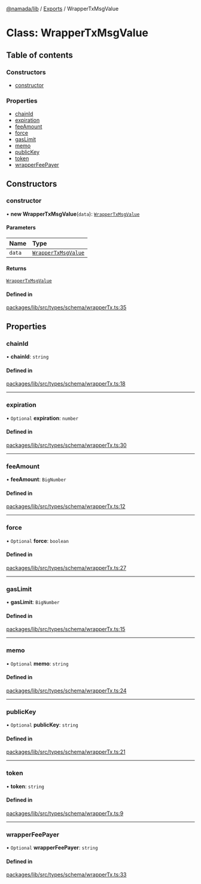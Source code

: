 [@namada/lib](../README.md) / [Exports](../modules.md) / WrapperTxMsgValue

# Class: WrapperTxMsgValue

## Table of contents

### Constructors

- [constructor](WrapperTxMsgValue.md#constructor)

### Properties

- [chainId](WrapperTxMsgValue.md#chainid)
- [expiration](WrapperTxMsgValue.md#expiration)
- [feeAmount](WrapperTxMsgValue.md#feeamount)
- [force](WrapperTxMsgValue.md#force)
- [gasLimit](WrapperTxMsgValue.md#gaslimit)
- [memo](WrapperTxMsgValue.md#memo)
- [publicKey](WrapperTxMsgValue.md#publickey)
- [token](WrapperTxMsgValue.md#token)
- [wrapperFeePayer](WrapperTxMsgValue.md#wrapperfeepayer)

## Constructors

### constructor

• **new WrapperTxMsgValue**(`data`): [`WrapperTxMsgValue`](WrapperTxMsgValue.md)

#### Parameters

| Name | Type |
| :------ | :------ |
| `data` | [`WrapperTxMsgValue`](WrapperTxMsgValue.md) |

#### Returns

[`WrapperTxMsgValue`](WrapperTxMsgValue.md)

#### Defined in

[packages/lib/src/types/schema/wrapperTx.ts:35](https://github.com/anoma/namada-sdkjs/blob/e80842ddd4efc976aa8ca5c36c7787d825591628/packages/lib/src/types/schema/wrapperTx.ts#L35)

## Properties

### chainId

• **chainId**: `string`

#### Defined in

[packages/lib/src/types/schema/wrapperTx.ts:18](https://github.com/anoma/namada-sdkjs/blob/e80842ddd4efc976aa8ca5c36c7787d825591628/packages/lib/src/types/schema/wrapperTx.ts#L18)

___

### expiration

• `Optional` **expiration**: `number`

#### Defined in

[packages/lib/src/types/schema/wrapperTx.ts:30](https://github.com/anoma/namada-sdkjs/blob/e80842ddd4efc976aa8ca5c36c7787d825591628/packages/lib/src/types/schema/wrapperTx.ts#L30)

___

### feeAmount

• **feeAmount**: `BigNumber`

#### Defined in

[packages/lib/src/types/schema/wrapperTx.ts:12](https://github.com/anoma/namada-sdkjs/blob/e80842ddd4efc976aa8ca5c36c7787d825591628/packages/lib/src/types/schema/wrapperTx.ts#L12)

___

### force

• `Optional` **force**: `boolean`

#### Defined in

[packages/lib/src/types/schema/wrapperTx.ts:27](https://github.com/anoma/namada-sdkjs/blob/e80842ddd4efc976aa8ca5c36c7787d825591628/packages/lib/src/types/schema/wrapperTx.ts#L27)

___

### gasLimit

• **gasLimit**: `BigNumber`

#### Defined in

[packages/lib/src/types/schema/wrapperTx.ts:15](https://github.com/anoma/namada-sdkjs/blob/e80842ddd4efc976aa8ca5c36c7787d825591628/packages/lib/src/types/schema/wrapperTx.ts#L15)

___

### memo

• `Optional` **memo**: `string`

#### Defined in

[packages/lib/src/types/schema/wrapperTx.ts:24](https://github.com/anoma/namada-sdkjs/blob/e80842ddd4efc976aa8ca5c36c7787d825591628/packages/lib/src/types/schema/wrapperTx.ts#L24)

___

### publicKey

• `Optional` **publicKey**: `string`

#### Defined in

[packages/lib/src/types/schema/wrapperTx.ts:21](https://github.com/anoma/namada-sdkjs/blob/e80842ddd4efc976aa8ca5c36c7787d825591628/packages/lib/src/types/schema/wrapperTx.ts#L21)

___

### token

• **token**: `string`

#### Defined in

[packages/lib/src/types/schema/wrapperTx.ts:9](https://github.com/anoma/namada-sdkjs/blob/e80842ddd4efc976aa8ca5c36c7787d825591628/packages/lib/src/types/schema/wrapperTx.ts#L9)

___

### wrapperFeePayer

• `Optional` **wrapperFeePayer**: `string`

#### Defined in

[packages/lib/src/types/schema/wrapperTx.ts:33](https://github.com/anoma/namada-sdkjs/blob/e80842ddd4efc976aa8ca5c36c7787d825591628/packages/lib/src/types/schema/wrapperTx.ts#L33)
